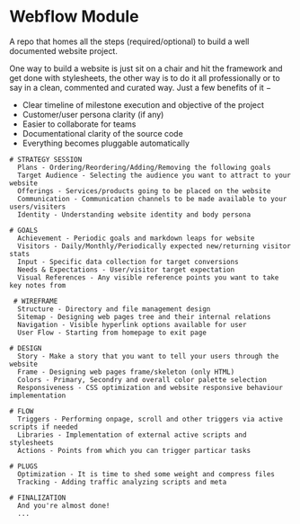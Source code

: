 # Webflow Module
A repo that homes all the steps (required/optional) to build a well documented website project.

One way to build a website is just sit on a chair and hit the framework and get done with stylesheets, the other way is to do it all professionally or to say in a clean, commented and curated way. Just a few benefits of it &minus;
- Clear timeline of milestone execution and objective of the project
- Customer/user persona clarity (if any)
- Easier to collaborate for teams
- Documentational clarity of the source code
- Everything becomes pluggable automatically

```
# STRATEGY SESSION
  Plans - Ordering/Reordering/Adding/Removing the following goals
  Target Audience - Selecting the audience you want to attract to your website
  Offerings - Services/products going to be placed on the website
  Communication - Communication channels to be made available to your users/visiters
  Identity - Understanding website identity and body persona
```
```
# GOALS
  Achievement - Periodic goals and markdown leaps for website
  Visitors - Daily/Monthly/Periodically expected new/returning visitor stats
  Input - Specific data collection for target conversions
  Needs & Expectations - User/visitor target expectation
  Visual References - Any visible reference points you want to take key notes from
```
```
 # WIREFRAME
  Structure - Directory and file management design
  Sitemap - Designing web pages tree and their internal relations
  Navigation - Visible hyperlink options available for user
  User Flow - Starting from homepage to exit page
```
```
# DESIGN
  Story - Make a story that you want to tell your users through the website
  Frame - Designing web pages frame/skeleton (only HTML)
  Colors - Primary, Secondry and overall color palette selection
  Responsiveness - CSS optimization and website responsive behaviour implementation
```
```
# FLOW
  Triggers - Performing onpage, scroll and other triggers via active scripts if needed
  Libraries - Implementation of external active scripts and stylesheets
  Actions - Points from which you can trigger particar tasks
```
```
# PLUGS
  Optimization - It is time to shed some weight and compress files
  Tracking - Adding traffic analyzing scripts and meta
```
```
# FINALIZATION
  And you're almost done!
  ...
```
